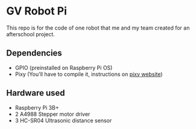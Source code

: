 # GV Robot Pi

This repo is for the code of one robot that me and my team created for an afterschool project.

## Dependencies
- GPIO (preinstalled on Raspberry Pi OS)
- Pixy (You'll have to compile it, instructions on [pixy website](https://docs.pixycam.com/wiki/doku.php?id=wiki:v2:building_libpixyusb_as_a_python_module_on_linux))

## Hardware used
- Raspberry Pi 3B+
- 2 A4988 Stepper motor driver
- 3 HC-SR04 Ultrasonic distance sensor